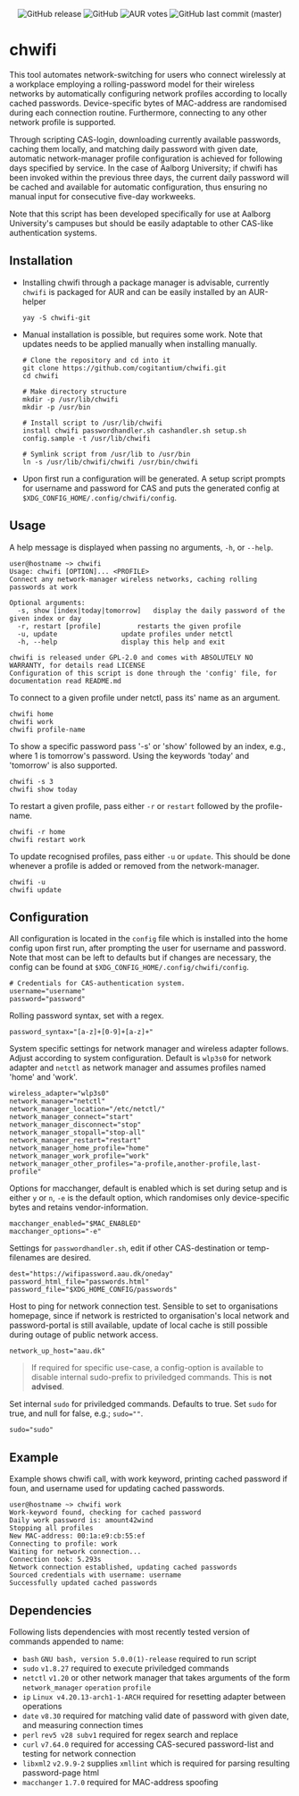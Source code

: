 <p align="center">
  <img alt="GitHub release" src="https://img.shields.io/github/release/cogitantium/chwifi.svg">
  <img alt="GitHub" src="https://img.shields.io/github/license/cogitantium/chwifi.svg">
  <img alt="AUR votes" src="https://img.shields.io/aur/votes/chwifi-git.svg?label=AUR%20votes">
  <img alt="GitHub last commit (master)" src="https://img.shields.io/github/last-commit/cogitantium/chwifi/master.svg?label=last%20update">
</p>

# chwifi
This tool automates network-switching for users who connect wirelessly at a workplace employing a rolling-password model for their wireless networks by automatically configuring network profiles according to locally cached passwords. Device-specific bytes of MAC-address are randomised during each connection routine. Furthermore, connecting to any other network profile is supported.

Through scripting CAS-login, downloading currently available passwords, caching them locally, and matching daily password with given date, automatic network-manager profile configuration is achieved for following days specified by service. 
In the case of Aalborg University; if chwifi has been invoked within the previous three days, the current daily password will be cached and available for automatic configuration, thus ensuring no manual input for consecutive five-day workweeks.

Note that this script has been developed specifically for use at Aalborg University's campuses but should be easily adaptable to other CAS-like authentication systems.

## Installation
- Installing chwifi through a package manager is advisable, currently `chwifi` is packaged for AUR and can be easily installed by an AUR-helper
    ```shell
    yay -S chwifi-git
    ```

- Manual installation is possible, but requires some work. Note that updates needs to be applied manually when installing manually.
    ```shell
    # Clone the repository and cd into it
    git clone https://github.com/cogitantium/chwifi.git
    cd chwifi
    
    # Make directory structure
    mkdir -p /usr/lib/chwifi
    mkdir -p /usr/bin
    
    # Install script to /usr/lib/chwifi
    install chwifi passwordhandler.sh cashandler.sh setup.sh config.sample -t /usr/lib/chwifi
    
    # Symlink script from /usr/lib to /usr/bin
    ln -s /usr/lib/chwifi/chwifi /usr/bin/chwifi
    ```

- Upon first run a configuration will be generated. A setup script prompts for username and password for CAS and puts the generated config at `$XDG_CONFIG_HOME/.config/chwifi/config`.

## Usage
A help message is displayed when passing no arguments, `-h`, or `--help`.
```
user@hostname ~> chwifi
Usage: chwifi [OPTION]... <PROFILE>
Connect any network-manager wireless networks, caching rolling passwords at work

Optional arguments:
  -s, show [index|today|tomorrow]	display the daily password of the given index or day
  -r, restart [profile]			restarts the given profile
  -u, update				update profiles under netctl
  -h, --help				display this help and exit

chwifi is released under GPL-2.0 and comes with ABSOLUTELY NO WARRANTY, for details read LICENSE
Configuration of this script is done through the 'config' file, for documentation read README.md
```

To connect to a given profile under netctl, pass its' name as an argument.
```shell
chwifi home
chwifi work
chwifi profile-name
```

To show a specific password pass '-s' or 'show' followed by an index, e.g., where 1 is tomorrow's password. Using the keywords 'today' and 'tomorrow' is also supported.
```shell
chwifi -s 3
chwifi show today
```

To restart a given profile, pass either `-r` or `restart` followed by the profile-name.
```shell
chwifi -r home
chwifi restart work
```

To update recognised profiles, pass either `-u` or `update`. This should be done whenever a profile is added or removed from the network-manager.
```shell
chwifi -u
chwifi update
```

## Configuration
All configuration is located in the `config` file which is installed into the home config upon first run, after prompting the user for username and password. Note that most can be left to defaults but if changes are necessary, the config can be found at `$XDG_CONFIG_HOME/.config/chwifi/config`.

```shell
# Credentials for CAS-authentication system.
username="username"
password="password"
```

Rolling password syntax, set with a regex.
```shell
password_syntax="[a-z]+[0-9]+[a-z]+"
```

System specific settings for network manager and wireless adapter follows. Adjust according to system configuration. Default is `wlp3s0` for network adapter and `netctl` as network manager and assumes profiles named 'home' and 'work'.
```shell
wireless_adapter="wlp3s0"
network_manager="netctl"
network_manager_location="/etc/netctl/"
network_manager_connect="start"
network_manager_disconnect="stop"
network_manager_stopall="stop-all"
network_manager_restart="restart"
network_manager_home_profile="home"
network_manager_work_profile="work"
network_manager_other_profiles="a-profile,another-profile,last-profile"
```

Options for macchanger, default is enabled which is set during setup and is either `y` or `n`, `-e` is the default option, which randomises only device-specific bytes and retains vendor-information.
```shell
macchanger_enabled="$MAC_ENABLED"
macchanger_options="-e"
```

Settings for `passwordhandler.sh`, edit if other CAS-destination or temp-filenames are desired.
```shell
dest="https://wifipassword.aau.dk/oneday"
password_html_file="passwords.html"
password_file="$XDG_HOME_CONFIG/passwords"
```

Host to ping for network connection test. Sensible to set to organisations homepage, since if network is restricted to organisation's local network and password-portal is still available, update of local cache is still possible during outage of public network access.
```shell
network_up_host="aau.dk"
```

> If required for specific use-case, a config-option is available to disable internal sudo-prefix to priviledged commands. This is **not advised**.

Set internal `sudo` for priviledged commands. Defaults to true. Set `sudo` for true, and null for false, e.g.; `sudo=""`.
```shell
sudo="sudo"
```

## Example
Example shows chwifi call, with work keyword, printing cached password if foun, and username used for updating cached passwords.
```
user@hostname ~> chwifi work
Work-keyword found, checking for cached password
Daily work password is: amount42wind
Stopping all profiles
New MAC-address: 00:1a:e9:cb:55:ef 
Connecting to profile: work
Waiting for network connection...
Connection took: 5.293s
Network connection established, updating cached passwords
Sourced credentials with username: username
Successfully updated cached passwords
```

## Dependencies
Following lists dependencies with most recently tested version of commands appended to name:
- `bash` `GNU bash, version 5.0.0(1)-release` required to run script
- `sudo` `v1.8.27` required to execute priviledged commands
- `netctl` `v1.20` or other network manager that takes arguments of the form `network_manager` `operation` `profile`
- `ip` `Linux v4.20.13-arch1-1-ARCH` required for resetting adapter between operations
- `date` `v8.30` required for matching valid date of password with given date, and measuring connection times
- `perl` `rev5 v28 subv1` required for regex search and replace
- `curl` `v7.64.0` required for accessing CAS-secured password-list and testing for network connection
- `libxml2` `v2.9.9-2` supplies `xmllint` which is required for parsing resulting password-page html
- `macchanger` `1.7.0` required for MAC-address spoofing

